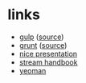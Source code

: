 # links

* [gulp](http://gulpjs.com/) ([source](https://github.com/gulpjs/gulp))
* [grunt](http://gruntjs.com/) ([source](https://github.com/gruntjs/grunt))
* [nice presentation](https://markdalgleish.github.io/presentation-build-wars-gulp-vs-grunt/)
* [stream handbook](https://github.com/substack/stream-handbook)
* [yeoman](https://github.com/yeoman/yeoman)
